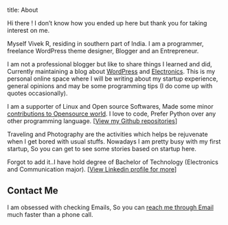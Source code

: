 title: About

Hi there ! I don&#8217;t know how you ended up here but thank you for taking interest on me.

Myself Vivek R, residing in southern part of India. I am a programmer, freelance WordPress theme designer, Blogger and an Entrepreneur.

I am not a professional blogger but like to share things I learned and did, Currently maintaining a blog about [WordPress](http://www.wpstuffs.com/) and [Electronics](http://www.electronicsblog.org/). This is my personal online space where I will be writing about my startup experience, general opinions and may be some programming tips (I do come up with quotes occasionally).

I am a supporter of Linux and Open source Softwares, Made some minor [contributions to Opensource world](http://vivek.techiestuffs.com/my-projects/). I love to code, Prefer Python over any other programming language. [[View my Github repositories](https://github.com/vividvilla)]

Traveling and Photography are the activities which helps be rejuvenate when I get bored with usual stuffs. Nowadays I am pretty busy with my first startup, So you can get to see some stories based on startup here.

Forgot to add it..I have hold degree of Bachelor of Technology (Electronics and Communication major). [[View Linkedin profile for more](http://www.linkedin.com/in/vividvilla)]

## Contact Me

I am obsessed with checking Emails, So you can [reach me through Email](http://vivekr.net/contact/) much faster than a phone call.
